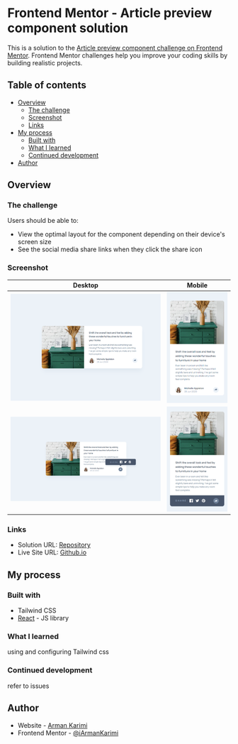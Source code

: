 # Frontend Mentor - Article preview component solution

This is a solution to the [Article preview component challenge on Frontend Mentor](https://www.frontendmentor.io/challenges/article-preview-component-dYBN_pYFT). Frontend Mentor challenges help you improve your coding skills by building realistic projects.

## Table of contents

- [Overview](#overview)
  - [The challenge](#the-challenge)
  - [Screenshot](#screenshot)
  - [Links](#links)
- [My process](#my-process)
  - [Built with](#built-with)
  - [What I learned](#what-i-learned)
  - [Continued development](#continued-development)
- [Author](#author)

## Overview

### The challenge

Users should be able to:

- View the optimal layout for the component depending on their device's screen size
- See the social media share links when they click the share icon

### Screenshot

| Desktop | Mobile |
| ------- | ------ |
|![Screenshot](./Screenshot.png)|![sm](./Screenshot-sm.png)|
|![active](./Screenshot-active.png)|![sm-active](./Screenshot-sm-active.png)

### Links

- Solution URL: [Repository](https://github.com/iArmanKarimi/challenge-article-preview-component)
- Live Site URL: [Github.io](https://iarmankarimi.github.io/challenge-article-preview-component)

## My process

### Built with

- Tailwind CSS
- [React](https://reactjs.org/) - JS library

### What I learned

using and configuring Tailwind css

### Continued development

refer to issues

## Author

- Website - [Arman Karimi](https://github.com/iArmanKarimi/iArmanKarimi.github.io)
- Frontend Mentor - [@iArmanKarimi](https://www.frontendmentor.io/profile/iArmanKarimi)
